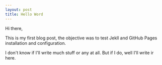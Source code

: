 ```yaml
---
layout: post
title: Hello Word
---
```


Hi there, 

This is my first blog post, the objective was to test Jekll and GitHub Pages installation and configuration.


I don't know if I'll write much stuff or any at all. But if I do, well I'll write ir here.
